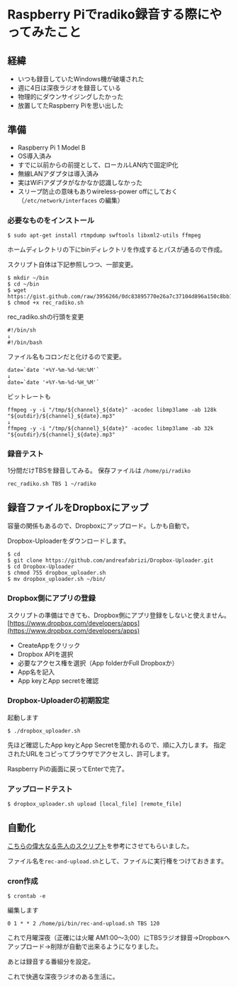 # Raspberry Piでradiko録音する際にやってみたこと

## 経緯

- いつも録音していたWindows機が破壊された
- 週に4日は深夜ラジオを録音している
- 物理的にダウンサイジングしたかった
- 放置してたRaspberry Piを思い出した

## 準備
- Raspberry Pi 1 Model B
- OS導入済み
- すでに以前からの前提として、ローカルLAN内で固定IP化
- 無線LANアダプタは導入済み
 - 実はWiFiアダプタがなかなか認識しなかった
 - スリープ防止の意味もありwireless-power offにしておく（`/etc/network/interfaces` の編集）

### 必要なものをインストール

```
$ sudo apt-get install rtmpdump swftools libxml2-utils ffmpeg
```

ホームディレクトリの下にbinディレクトリを作成するとパスが通るので作成。

スクリプト自体は下記参照しつつ、一部変更。

```
$ mkdir ~/bin
$ cd ~/bin
$ wget https://gist.github.com/raw/3956266/0dc83895770e26a7c37104d896a150c8bb1dffbb/rec_radiko.sh
$ chmod +x rec_radiko.sh
```

rec_radiko.shの行頭を変更

```
#!/bin/sh
↓
#!/bin/bash
```

ファイル名もコロンだと化けるので変更。

```
date=`date '+%Y-%m-%d-%H:%M'`
↓
date=`date '+%Y-%m-%d-%H_%M'`
```

ビットレートも

```
ffmpeg -y -i "/tmp/${channel}_${date}" -acodec libmp3lame -ab 128k "${outdir}/${channel}_${date}.mp3"
↓
ffmpeg -y -i "/tmp/${channel}_${date}" -acodec libmp3lame -ab 32k "${outdir}/${channel}_${date}.mp3"
```


### 録音テスト

1分間だけTBSを録音してみる。
保存ファイルは `/home/pi/radiko`

```
rec_radiko.sh TBS 1 ~/radiko
```

## 録音ファイルをDropboxにアップ

容量の関係もあるので、Dropboxにアップロード。しかも自動で。

Dropbox-Uploaderをダウンロードします。

```
$ cd
$ git clone https://github.com/andreafabrizi/Dropbox-Uploader.git
$ cd Dropbox-Uploader
$ chmod 755 dropbox_uploader.sh
$ mv dropbox_uploader.sh ~/bin/
```

### Dropbox側にアプリの登録

スクリプトの準備はできても、Dropbox側にアプリ登録をしないと使えません。
[https://www.dropbox.com/developers/apps](https://www.dropbox.com/developers/apps)

- CreateAppをクリック
- Dropbox APIを選択
- 必要なアクセス権を選択（App folderかFull Dropboxか）
- App名を記入
- App keyとApp secretを確認

### Dropbox-Uploaderの初期設定

起動します

```
$ ./dropbox_uploader.sh
```

先ほど確認したApp keyとApp Secretを聞かれるので、順に入力します。
指定されたURLをコピってブラウザでアクセスし、許可します。

Raspberry Piの画面に戻ってEnterで完了。

### アップロードテスト

```
$ dropbox_uploader.sh upload [local_file] [remote_file]
```

## 自動化

[こちらの偉大なる先人のスクリプト](http://shinyamatsuyama.blogspot.jp/2013/06/raspberrypiradiko.html)を参考にさせてもらいました。

ファイル名を`rec-and-upload.sh`として、ファイルに実行権をつけておきます。

### cron作成

```
$ crontab -e
```

編集します

```
0 1 * * 2 /home/pi/bin/rec-and-upload.sh TBS 120
```

これで月曜深夜（正確には火曜 AM1:00〜3;00）にTBSラジオ録音→Dropboxへアップロード→削除が自動で出来るようになりました。

あとは録音する番組分を設定。

これで快適な深夜ラジオのある生活に。
